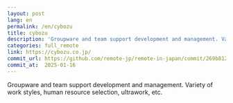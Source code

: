 ```yaml
---
layout: post
lang: en
permalink: /en/cybozu
title: cybozu
description: 'Groupware and team support development and management. Variety of work styles, human resource selection, ultrawork, etc.'
categories: full_remote
link: https://cybozu.co.jp/
commit_url: https://github.com/remote-jp/remote-in-japan/commit/269b8121aa196f71e3b6ae053662484bf0056892
commit_at:  2025-01-16
---
```


<p>Groupware and team support development and management. Variety of work styles, human resource selection, ultrawork, etc.</p>
